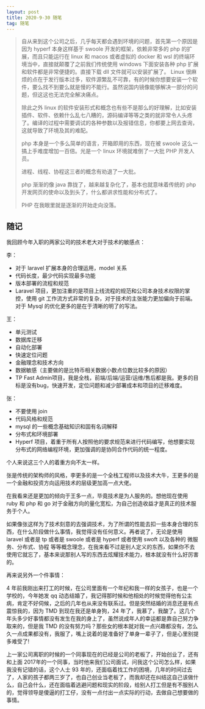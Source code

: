 ```yaml
---
layout: post
title: 2020-9-30 随笔
tag: 随笔
---
```


> 自从来到这个公司之后，几乎每天都会遇到环境的问题，首先第一个原因是因为 hyperf 本身这样基于 swoole 开发的框架，依赖非常多的 php 的扩展，而且只能运行在 linux 和 macos 或者虚拟的 docker 和 wsl 的终端环境当中，直接就颠覆了之前我们传统使用 windows 下面安装各种 php 扩展和软件都是非常便捷的。直接下载 dll 文件就可以安装扩展了。 Linux 很麻烦的点在于发行版本过多，软件源繁乱不可靠，有的时候你想要安装一个软件，要么找不到要么就是慢的不能行。虽然说国内镜像能够解决一部分的问题，但这这也无法完全解决痛点。
>
> 除此之外 linux 的软件安装形式和概念也有些不是那么的好理解，比如安装插件、软件、依赖什么乱七八糟的，源码编译等等之类的就非常令人头疼了。编译的过程中需要调试的各种参数以及报错信息，你都要上网去查询，这就导致了环境及其的难配。
>
> php 本身是一个多么简单的语言，开箱即用的东西，现在被 swoole 这么一搞上手难度增加一百倍。光是一个 linux 环境就难倒了一大批 PHP 开发人员。
>
> 进程、线程、协程这三者的概念有劝退了一大批。
>
> php 渐渐的像 java 靠拢了，越来越复杂化了，基本也就意味着传统的 php 开发网页的使命以及到头了，什么都讲求性能和分布式了。
>
> PHP 在我眼里就是逐渐的开始走向没落。

## 随记

我回顾今年入职的两家公司的技术老大对于技术的敏感点：

李：

* 对于 laravel 扩展本身的合理运用，model 关系
* 代码长度，最少代码实现最多功能
* 版本部署的流程和规范
* Laravel 项目，更加注重的是项目上线流程的规范和公司本身技术权限的掌控，使用 git 工作流方式非常的复杂，对于技术的主张能力更加偏向于前端。对于 Mysql 的优化更多的是在于清晰的明了的写法。

王：

* 单元测试
* 数据库迁移
* 自动化部署
* 快速定位问题
* 金融理念和技术方向
* 数据敏感（主要做的是比特币相关数据小数点位数比较多的原因）
* TP Fast Admin项目，我是全栈，前端/后端/运营/运维/售后都是我。更多的目标是没有bug，快速开发，定位问题和减少部署成本和项目的迁移难度。

张：

* 不要使用 join
* 代码风格和规范
* mysql 的一些概念基础知识和固有名词解释
* 分布式和环境部署
* Hyperf 项目，着重于所有人按照他的要求规范来进行代码编写，他想要实现分布式的网络编程环境，更加强调的是协同合作代码的统一程度。



个人来说这三个人的着重方向不太一样。

张是传统的架构师的风格，李更多的是一个全栈工程师以及技术大牛，王更多的是一个金融和投资方向运用技术的层级更加高一点大佬。

在我看来还是更加的倾向于王多一点，毕竟技术是为人服务的。想他现在使用 ruby 和 php 和 go 对于金融方向的量化宽松，为自己创造收益才是真正的技术服务于个人。

如果像张这样为了技术刻意的去强调技术，为了所谓的性能去扣一些本身合理的东西，在什么阶段做什么事情，我觉得没有任何意义。再者说了，无论是使用 laravel 或者是 tp 或者是 swoole 或者是 hyperf 或者使用 swoft 以及各种的 微服务、分布式、协程 等等概念理念，在我来看不过是别人定义的东西，如果你不去使用它就忘了，基本来说那别人写的东西去炫耀技术能力，根本就没有什么好厉害的。



再来说另外一个件事情：

4 年前我刚出来打工的时候，在公司里面有一个年纪和我一样的女孩子，也是一个学校的，今年她发 qq 动态结婚了，我记得那时候和他相处的时候觉得他有公主病，肯定不好伺候，之后的几年也从来没有联系过。但是突然结婚的消息还是有点震惊我的，因为 TMD 到现在我还是单身狗，24 年了，我慕了，我酸了。这几个年头多少好事情都没有发生在我的身上了，虽然说成年人的幸运都是靠自己努力争取来的，但是我 TMD 的没有努力吗？那些女的根本就对我一点兴趣都没有，怎么久一点成果都没有，我服了，嘴上说着的是准备好了单身一辈子了，但是心里别提多难受了!



上一家公司离职的时候的一个同事现在的已经是公司的老板了，开始创业了，还有和上面 2017年的一个同事，当时他来我们公司面试，问我这个公司怎么样，如果我没有记错的话，这个人士 93 年的，还面临着找工作的困境，几年的时间过去了，人家的孩子都两三岁了，也自己创业当老板了，而我却还在纠结这自己该做什么，自己会什么，还在面临着逃避问题和现实的阶段，给别人打工但是有不服别人的，觉得领导是傻逼的打工仔，没有一点付出一点实际的行动，去做自己想要做的事情。